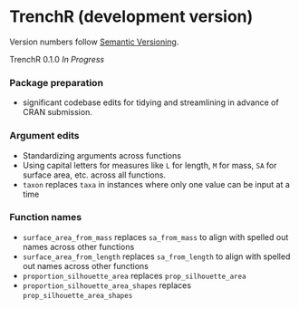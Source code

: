 # TrenchR (development version)

Version numbers follow [Semantic Versioning](https://semver.org/).

TrenchR 0.1.0
*In Progress*

### Package preparation
* significant codebase edits for tidying and streamlining in advance of CRAN submission.

### Argument edits
* Standardizing arguments across functions
* Using capital letters for measures like `L` for length, `M` for mass, `SA` for surface area, etc. across all functions.
* `taxon` replaces `taxa` in instances where only one value can be input at a time

### Function names
* `surface_area_from_mass` replaces `sa_from_mass` to align with spelled out names across other functions
* `surface_area_from_length` replaces `sa_from_length` to align with spelled out names across other functions
* `proportion_silhouette_area` replaces `prop_silhouette_area` 
* `proportion_silhouette_area_shapes` replaces `prop_silhouette_area_shapes` 